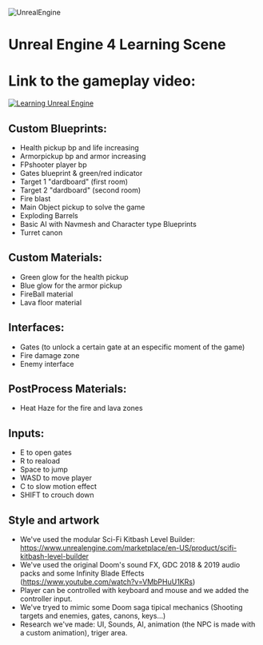 ![UnrealEngine](https://img.shields.io/badge/Unreal%20Engine-Learning-red)
# Unreal Engine 4 Learning Scene
# Link to the gameplay video: 
[![Learning Unreal Engine](https://i9.ytimg.com/vi/OIYm6vissoA/mq2.jpg?sqp=CJehzfQF&rs=AOn4CLBVxJjVfB2iHkszMhr2oR_Dk11P6Q)](https://www.youtube.com/watch?v=OIYm6vissoA "Learning Unreal Engine ")
## Custom Blueprints:
  - Health pickup bp and life increasing
  - Armorpickup bp and armor increasing 
  - FPshooter player bp
  - Gates blueprint & green/red indicator
  - Target 1 "dardboard" (first room)
  - Target 2 "dardboard" (second room)
  - Fire blast 
  - Main Object pickup to solve the game
  - Exploding Barrels
  - Basic AI with Navmesh and Character type Blueprints
  - Turret canon
 ## Custom Materials:
  - Green glow for the health pickup
  - Blue glow for the armor pickup
  - FireBall material
  - Lava floor material
 ## Interfaces:
  - Gates (to unlock a certain gate at an especific moment of the game)
  - Fire damage zone
  - Enemy interface
 ## PostProcess Materials:
  - Heat Haze for the fire and lava zones
  ## Inputs:
  - E to open gates
  - R to reaload
  - Space to jump
  - WASD to move player
  - C to slow motion effect
  - SHIFT to crouch down
## Style and artwork
  - We've used the modular Sci-Fi Kitbash Level Builder: https://www.unrealengine.com/marketplace/en-US/product/scifi-kitbash-level-builder
  - We've used the original Doom's sound FX, GDC 2018 & 2019 audio packs and some Infinity Blade Effects (https://www.youtube.com/watch?v=VMbPHuU1KRs)
  - Player can be controlled with keyboard and mouse and we added the controller input.
  - We've tryed to mimic some Doom saga tipical mechanics (Shooting targets and enemies, gates, canons, keys...)
  - Research we've made: UI, Sounds, AI, animation (the NPC is made with a custom animation), triger area.
